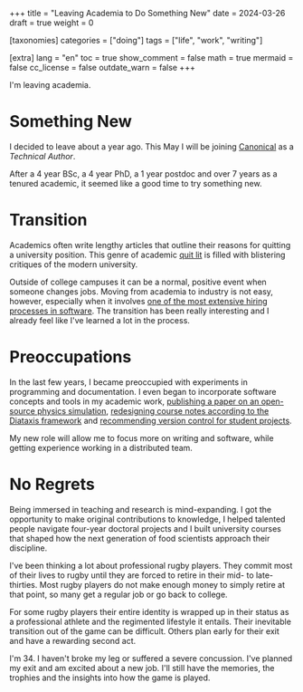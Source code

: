 +++
title = "Leaving Academia to Do Something New"
date = 2024-03-26
draft = true
weight = 0

[taxonomies]
categories = ["doing"]
tags = ["life", "work", "writing"]

[extra]
lang = "en"
toc = true
show_comment = false
math = true
mermaid = false
cc_license = false
outdate_warn = false
+++

I'm leaving academia.

<!-- more -->

# Something New

I decided to leave about a year ago.
This May I will be joining [Canonical](www.canonical.com) as a _Technical
Author_.

After a 4 year BSc, a 4 year PhD, a 1 year postdoc and over 7 years as a
tenured academic, it seemed like a good time to try something new.

# Transition

Academics often write lengthy articles that outline
their reasons for quitting a university position.
This genre of academic [quit lit](www.google.com) is filled with
blistering critiques of the modern university.

Outside of college campuses it can be a normal, positive event when someone
changes jobs.
Moving from academia to industry is not easy, however, especially when it
involves
[one of the most extensive hiring processes in software](www.google.com).
The transition has been really interesting and I already feel like I've
learned a lot in the process.

# Preoccupations

In the last few years, I became preoccupied with experiments in
programming and documentation. 
I even began to incorporate software concepts and tools in my academic work,
[publishing a paper on an open-source physics simulation](www.google.com),
[redesigning course notes according to the Diataxis framework](www.google.com)
and [recommending version control for student projects](www.google.com).

My new role will allow me to focus more on writing and software, while getting
experience working in a distributed team.

# No Regrets

Being immersed in teaching and research is mind-expanding.
I got the opportunity to make original contributions to knowledge,
I helped talented people navigate four-year doctoral projects and I 
built university courses that shaped how the next generation of food
scientists approach their discipline.

I've been thinking a lot about professional rugby players.
They commit most of their lives to rugby until they are forced
to retire in their mid- to late-thirties.
Most rugby players do not make enough money to simply retire
at that point, so many get a regular job or go back to college.

For some rugby players their entire identity is wrapped up in
their status as a professional athlete and the regimented lifestyle
it entails.
Their inevitable transition out of the game can be difficult.
Others plan early for their exit and have a rewarding second act.

I'm 34.
I haven't broke my leg or suffered a severe concussion.
I've planned my exit and am excited about a new job.
I'll still have the memories, the trophies and the insights
into how the game is played.

